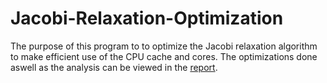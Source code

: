 # Jacobi-Relaxation-Optimization

The purpose of this program to to optimize the Jacobi relaxation algorithm 
to make efficient use of the CPU cache and cores. The optimizations done
aswell as the analysis can be viewed in the [report](docs/ENCE464_Assignment_2.pdf).

